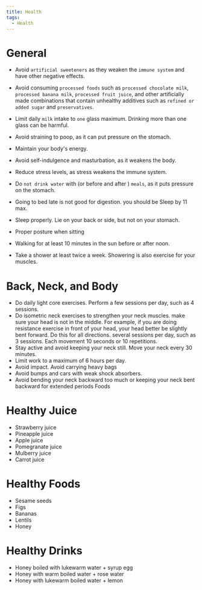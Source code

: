 ```yaml
---
title: Health
tags:
  - Health
---
```


# General

* Avoid `artificial sweeteners` as they weaken the `immune system` and have other negative effects.
* Avoid consuming `processed foods` such as `processed chocolate milk`, `processed banana milk`, `processed fruit juice`, and other artificially made combinations that contain unhealthy additives such as `refined or added sugar` and `preservatives`.
* Limit daily `milk` intake to `one` glass maximum. Drinking more than one glass can be harmful.

* Avoid straining to poop, as it can put pressure on the stomach.
* Maintain your body's energy.
* Avoid self-indulgence and masturbation, as it weakens the body.
* Reduce stress levels, as stress weakens the immune system.
* Do `not drink water` with (or before and after ) `meals`, as it puts pressure on the stomach.
* Going to bed late is not good for digestion. you should be Sleep by 11 max.
* Sleep properly. Lie on your back or side, but not on your stomach.
* Proper posture when sitting

* Walking for at least 10 minutes in the sun before or after noon.
* Take a shower at least twice a week. Showering is also exercise for your muscles.

# Back, Neck, and Body

* Do daily light core exercises. Perform a few sessions per day, such as 4 sessions.
* Do isometric neck exercises to strengthen your neck muscles. make sure your head is not in the middle. For example, if you are doing resistance exercise in front of your head, your head better be slightly bent forward. Do this for all directions. several sessions per day, such as 3 sessions. Each movement 10 seconds or 10 repetitions.
* Stay active and avoid keeping your neck still. Move your neck every 30 minutes.
* Limit work to a maximum of 6 hours per day.
* Avoid impact. Avoid carrying heavy bags
* Avoid bumps and cars with weak shock absorbers.
* Avoid bending your neck backward too much or keeping your neck bent backward for extended periods
Foods

# Healthy Juice

* Strawberry juice
* Pineapple juice
* Apple juice
* Pomegranate juice
* Mulberry juice
* Carrot juice

# Healthy Foods

* Sesame seeds
* Figs
* Bananas
* Lentils
* Honey

# Healthy Drinks

* Honey boiled with lukewarm water + syrup egg
* Honey with warm boiled water + rose water
* Honey with lukewarm boiled water + lemon

